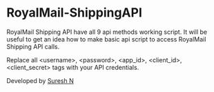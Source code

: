 # RoyalMail-ShippingAPI
RoyalMail Shipping API have all 9 api methods working script. It will be useful to get an idea how to make basic api script to access RoyalMail Shipping API calls.

Replace all &lt;username&gt;, &lt;password&gt;, &lt;app_id&gt;, &lt;client_id&gt;, &lt;client_secret&gt; tags with your API credentials.

Developed by [Suresh N]

[//]: #
[Suresh N]: <http://www.deshtech.co.in/>
